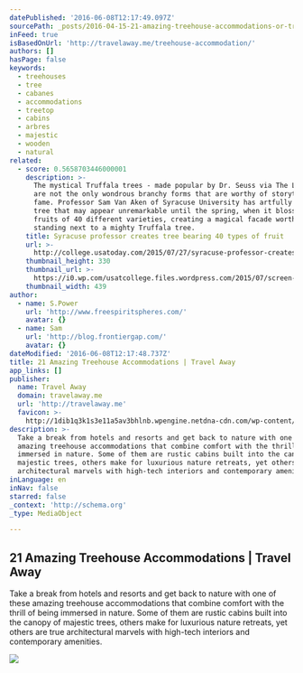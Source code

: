 ```yaml
---
datePublished: '2016-06-08T12:17:49.097Z'
sourcePath: _posts/2016-04-15-21-amazing-treehouse-accommodations-or-travel-away.md
inFeed: true
isBasedOnUrl: 'http://travelaway.me/treehouse-accommodation/'
authors: []
hasPage: false
keywords:
  - treehouses
  - tree
  - cabanes
  - accommodations
  - treetop
  - cabins
  - arbres
  - majestic
  - wooden
  - natural
related:
  - score: 0.5658703446000001
    description: >-
      The mystical Truffala trees - made popular by Dr. Seuss via The Lorax -
      are not the only wondrous branchy forms that are worthy of storytelling
      fame. Professor Sam Van Aken of Syracuse University has artfully grafted a
      tree that may appear unremarkable until the spring, when it blossoms with
      fruits of 40 different varieties, creating a magical facade worthy of
      standing next to a mighty Truffala tree.
    title: Syracuse professor creates tree bearing 40 types of fruit
    url: >-
      http://college.usatoday.com/2015/07/27/syracuse-professor-creates-fruit-tree/
    thumbnail_height: 330
    thumbnail_url: >-
      https://i0.wp.com/usatcollege.files.wordpress.com/2015/07/screen-shot-2015-07-27-at-8-48-22-am.jpg?fit=440%2C330&ssl=1
    thumbnail_width: 439
author:
  - name: S.Power
    url: 'http://www.freespiritspheres.com/'
    avatar: {}
  - name: Sam
    url: 'http://blog.frontiergap.com/'
    avatar: {}
dateModified: '2016-06-08T12:17:48.737Z'
title: 21 Amazing Treehouse Accommodations | Travel Away
app_links: []
publisher:
  name: Travel Away
  domain: travelaway.me
  url: 'http://travelaway.me'
  favicon: >-
    http://1dib1q3k1s3e11a5av3bhlnb.wpengine.netdna-cdn.com/wp-content/uploads/2016/01/cropped-newfavta-192x192.png
description: >-
  Take a break from hotels and resorts and get back to nature with one of these
  amazing treehouse accommodations that combine comfort with the thrill of being
  immersed in nature. Some of them are rustic cabins built into the canopy of
  majestic trees, others make for luxurious nature retreats, yet others are true
  architectural marvels with high-tech interiors and contemporary amenities.
inLanguage: en
inNav: false
starred: false
_context: 'http://schema.org'
_type: MediaObject

---
```

<article style=""><h1>21 Amazing Treehouse Accommodations | Travel Away</h1><p>Take a break from hotels and resorts and get back to nature with one of these amazing treehouse accommodations that combine comfort with the thrill of being immersed in nature. Some of them are rustic cabins built into the canopy of majestic trees, others make for luxurious nature retreats, yet others are true architectural marvels with high-tech interiors and contemporary amenities.</p><img src="https://s3-us-west-2.amazonaws.com/the-grid-img/p/a466188a960a8d15b57a00e159bf3791ecaa3529.jpg" /></article>